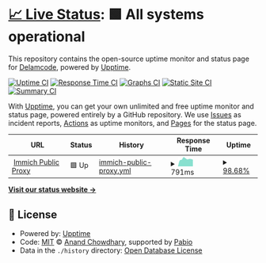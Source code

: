 # [📈 Live Status](https://Delamcode.github.io/UpptimeBot): <!--live status--> **🟩 All systems operational**

This repository contains the open-source uptime monitor and status page for [Delamcode](https://Delamcode.github.io/UpptimeBot), powered by [Upptime](https://github.com/upptime/upptime).

[![Uptime CI](https://github.com/Delamcode/UpptimeBot/workflows/Uptime%20CI/badge.svg)](https://github.com/Delamcode/UpptimeBot/actions?query=workflow%3A%22Uptime+CI%22)
[![Response Time CI](https://github.com/Delamcode/UpptimeBot/workflows/Response%20Time%20CI/badge.svg)](https://github.com/Delamcode/UpptimeBot/actions?query=workflow%3A%22Response+Time+CI%22)
[![Graphs CI](https://github.com/Delamcode/UpptimeBot/workflows/Graphs%20CI/badge.svg)](https://github.com/Delamcode/UpptimeBot/actions?query=workflow%3A%22Graphs+CI%22)
[![Static Site CI](https://github.com/Delamcode/UpptimeBot/workflows/Static%20Site%20CI/badge.svg)](https://github.com/Delamcode/UpptimeBot/actions?query=workflow%3A%22Static+Site+CI%22)
[![Summary CI](https://github.com/Delamcode/UpptimeBot/workflows/Summary%20CI/badge.svg)](https://github.com/Delamcode/UpptimeBot/actions?query=workflow%3A%22Summary+CI%22)

With [Upptime](https://upptime.js.org), you can get your own unlimited and free uptime monitor and status page, powered entirely by a GitHub repository. We use [Issues](https://github.com/Delamcode/UpptimeBot/issues) as incident reports, [Actions](https://github.com/Delamcode/UpptimeBot/actions) as uptime monitors, and [Pages](https://Delamcode.github.io/UpptimeBot) for the status page.

<!--start: status pages-->
<!-- This summary is generated by Upptime (https://github.com/upptime/upptime) -->
<!-- Do not edit this manually, your changes will be overwritten -->
<!-- prettier-ignore -->
| URL | Status | History | Response Time | Uptime |
| --- | ------ | ------- | ------------- | ------ |
| <img alt="" src="https://icons.duckduckgo.com/ip3/public.end-eagle.ts.net.ico" height="13"> [Immich Public Proxy](https://public.end-eagle.ts.net) | 🟩 Up | [immich-public-proxy.yml](https://github.com/Delamcode/UpptimeBot/commits/HEAD/history/immich-public-proxy.yml) | <details><summary><img alt="Response time graph" src="./graphs/immich-public-proxy/response-time-week.png" height="20"> 791ms</summary><br><a href="https://Delamcode.github.io/UpptimeBot/history/immich-public-proxy"><img alt="Response time 820" src="https://img.shields.io/endpoint?url=https%3A%2F%2Fraw.githubusercontent.com%2FDelamcode%2FUpptimeBot%2FHEAD%2Fapi%2Fimmich-public-proxy%2Fresponse-time.json"></a><br><a href="https://Delamcode.github.io/UpptimeBot/history/immich-public-proxy"><img alt="24-hour response time 930" src="https://img.shields.io/endpoint?url=https%3A%2F%2Fraw.githubusercontent.com%2FDelamcode%2FUpptimeBot%2FHEAD%2Fapi%2Fimmich-public-proxy%2Fresponse-time-day.json"></a><br><a href="https://Delamcode.github.io/UpptimeBot/history/immich-public-proxy"><img alt="7-day response time 791" src="https://img.shields.io/endpoint?url=https%3A%2F%2Fraw.githubusercontent.com%2FDelamcode%2FUpptimeBot%2FHEAD%2Fapi%2Fimmich-public-proxy%2Fresponse-time-week.json"></a><br><a href="https://Delamcode.github.io/UpptimeBot/history/immich-public-proxy"><img alt="30-day response time 1206" src="https://img.shields.io/endpoint?url=https%3A%2F%2Fraw.githubusercontent.com%2FDelamcode%2FUpptimeBot%2FHEAD%2Fapi%2Fimmich-public-proxy%2Fresponse-time-month.json"></a><br><a href="https://Delamcode.github.io/UpptimeBot/history/immich-public-proxy"><img alt="1-year response time 820" src="https://img.shields.io/endpoint?url=https%3A%2F%2Fraw.githubusercontent.com%2FDelamcode%2FUpptimeBot%2FHEAD%2Fapi%2Fimmich-public-proxy%2Fresponse-time-year.json"></a></details> | <details><summary><a href="https://Delamcode.github.io/UpptimeBot/history/immich-public-proxy">98.68%</a></summary><a href="https://Delamcode.github.io/UpptimeBot/history/immich-public-proxy"><img alt="All-time uptime 84.58%" src="https://img.shields.io/endpoint?url=https%3A%2F%2Fraw.githubusercontent.com%2FDelamcode%2FUpptimeBot%2FHEAD%2Fapi%2Fimmich-public-proxy%2Fuptime.json"></a><br><a href="https://Delamcode.github.io/UpptimeBot/history/immich-public-proxy"><img alt="24-hour uptime 95.20%" src="https://img.shields.io/endpoint?url=https%3A%2F%2Fraw.githubusercontent.com%2FDelamcode%2FUpptimeBot%2FHEAD%2Fapi%2Fimmich-public-proxy%2Fuptime-day.json"></a><br><a href="https://Delamcode.github.io/UpptimeBot/history/immich-public-proxy"><img alt="7-day uptime 98.68%" src="https://img.shields.io/endpoint?url=https%3A%2F%2Fraw.githubusercontent.com%2FDelamcode%2FUpptimeBot%2FHEAD%2Fapi%2Fimmich-public-proxy%2Fuptime-week.json"></a><br><a href="https://Delamcode.github.io/UpptimeBot/history/immich-public-proxy"><img alt="30-day uptime 65.87%" src="https://img.shields.io/endpoint?url=https%3A%2F%2Fraw.githubusercontent.com%2FDelamcode%2FUpptimeBot%2FHEAD%2Fapi%2Fimmich-public-proxy%2Fuptime-month.json"></a><br><a href="https://Delamcode.github.io/UpptimeBot/history/immich-public-proxy"><img alt="1-year uptime 84.58%" src="https://img.shields.io/endpoint?url=https%3A%2F%2Fraw.githubusercontent.com%2FDelamcode%2FUpptimeBot%2FHEAD%2Fapi%2Fimmich-public-proxy%2Fuptime-year.json"></a></details>

<!--end: status pages-->

[**Visit our status website →**](https://Delamcode.github.io/UpptimeBot)

## 📄 License

- Powered by: [Upptime](https://github.com/upptime/upptime)
- Code: [MIT](./LICENSE) © [Anand Chowdhary](https://anandchowdhary.com), supported by [Pabio](https://pabio.com)
- Data in the `./history` directory: [Open Database License](https://opendatacommons.org/licenses/odbl/1-0/)

